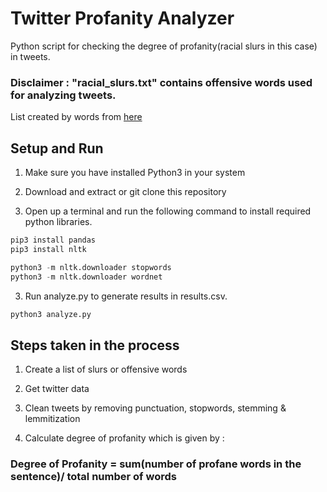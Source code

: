 # Twitter Profanity Analyzer

Python script for checking the degree of profanity(racial slurs in this case) in tweets.

### Disclaimer : "racial_slurs.txt" contains offensive words used for analyzing tweets.  
   List created by words from [here](https://en.wikipedia.org/wiki/List_of_ethnic_slurs)

## Setup and Run

1. Make sure you have installed Python3 in your system

2. Download and extract or git clone this repository

3. Open up a terminal and run the following command to install required python libraries.

```python 
pip3 install pandas
pip3 install nltk

python3 -m nltk.downloader stopwords
python3 -m nltk.downloader wordnet
```

3. Run analyze.py to generate results in results.csv.

```python
python3 analyze.py
```
## Steps taken in the process

1. Create a list of slurs or offensive words

2. Get twitter data

3. Clean tweets by removing punctuation, stopwords, stemming & lemmitization

4. Calculate degree of profanity which is given by :
### Degree of Profanity = sum(number of profane words in the sentence)/ total number of words
